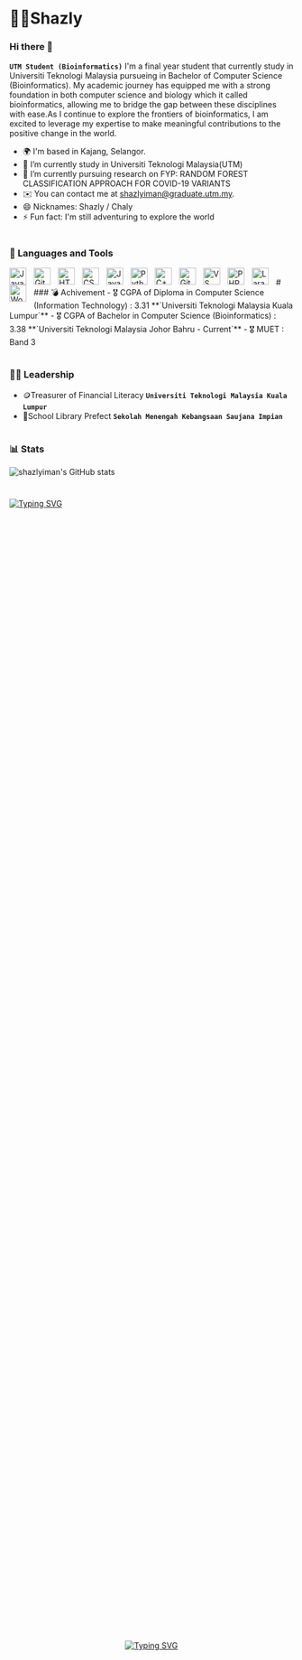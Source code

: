 # 👨‍🎓Shazly
### Hi there 👋
**`UTM Student (Bioinformatics)`**
I'm a final year student that currently study in Universiti Teknologi Malaysia pursueing in Bachelor of Computer Science (Bioinformatics). My academic journey has equipped me with a strong foundation in both computer science and biology which it called bioinformatics, allowing me to bridge the gap between these disciplines with ease.As I continue to explore the frontiers of bioinformatics, I am excited to leverage my expertise to make meaningful contributions to the positive change in the world.
- 🌍 I'm based in Kajang, Selangor.
- 🔭 I’m currently study in Universiti Teknologi Malaysia(UTM)
- 🌱 I’m currently pursuing research on FYP: RANDOM FOREST CLASSIFICATION APPROACH FOR COVID-19 VARIANTS
- ✉️ You can contact me at [shazlyiman@graduate.utm.my](mailto:shazlyiman@graduate.utm.my).
- 😄 Nicknames: Shazly / Chaly 
- ⚡ Fun fact: I'm still adventuring to explore the world
#
### 🧰 Languages and Tools
<img align="left" alt="Java" width="30px" style="padding-right:10px;" src="https://cdn.jsdelivr.net/gh/devicons/devicon/icons/java/java-original.svg"/>
<img align="left" alt="Git" width="30px" style="padding-right:10px;" src="https://cdn.jsdelivr.net/gh/devicons/devicon/icons/git/git-original.svg" />
<img align="left" alt="HTML" width="30px" style="padding-right:10px;" src="https://cdn.jsdelivr.net/gh/devicons/devicon/icons/html5/html5-plain.svg" />
<img align="left" alt="CSS" width="30px" style="padding-right:10px;" src="https://cdn.jsdelivr.net/gh/devicons/devicon/icons/css3/css3-plain.svg" />
<img align="left" alt="JavaScript" width="30px" style="padding-right:10px;" src="https://cdn.jsdelivr.net/gh/devicons/devicon/icons/javascript/javascript-plain.svg" />
<img align="left" alt="Python" width="30px" style="padding-right:10px;" src="https://cdn.jsdelivr.net/gh/devicons/devicon/icons/python/python-plain.svg" />
<img align="left" alt="C++" width="30px" style="padding-right:10px;" src="https://cdn.jsdelivr.net/gh/devicons/devicon/icons/cplusplus/cplusplus-line.svg" />
<img align="left" alt="GitHub" width="30px" style="padding-right:10px;" src="https://cdn.jsdelivr.net/gh/devicons/devicon/icons/github/github-original.svg" />
<img align="left" alt="VS Code" width="30px" style="padding-right:10px;" src="https://cdn.jsdelivr.net/gh/devicons/devicon@latest/icons/vscode/vscode-original.svg" />          
<img align="left" alt="PHP" width="30px" style="padding-right:10px;" src="https://cdn.jsdelivr.net/gh/devicons/devicon@latest/icons/php/php-original.svg" />     
<img align="left" alt="Laravel" width="30px" style="padding-right:10px;" src="https://cdn.jsdelivr.net/gh/devicons/devicon@latest/icons/laravel/laravel-original.svg" /> 
<img align="left" alt="WordPress" width="30px" style="padding-right:10px;" src="https://cdn.jsdelivr.net/gh/devicons/devicon@latest/icons/wordpress/wordpress-plain.svg" />           
<br />
#
### 💣 Achivement
- 🎖 CGPA of Diploma in Computer Science (Information Technology) : 3.31 **`Universiti Teknologi Malaysia Kuala Lumpur`**
- 🎖 CGPA of Bachelor in Computer Science (Bioinformatics) : 3.38 **`Universiti Teknologi Malaysia Johor Bahru - Current`**
- 🎖 MUET : Band 3
  
#
### 💪🏼 Leadership
- 🪙Treasurer of Financial Literacy  **`Universiti Teknologi Malaysia Kuala Lumpur`**
- 🏫School Library Prefect **`Sekolah Menengah Kebangsaan Saujana Impian`**
#
### 📊 Stats
![shazlyiman's GitHub stats](https://github-readme-stats.vercel.app/api?username=shazlyiman&show_icons=true&theme=gruvbox)

#

<a href="https://git.io/typing-svg"><img src="https://readme-typing-svg.demolab.com?font=Fira+Code&pause=1000&center=true&vCenter=true&random=false&width=435&lines=-+Dont+give+up+bro+-" alt="Typing SVG" /></a>
<div style="display: flex; justify-content: center; align-items: center; height: 100vh;">
    <a href="https://git.io/typing-svg">
        <img src="https://readme-typing-svg.demolab.com?font=Fira+Code&pause=1000&center=true&vCenter=true&random=false&width=435&lines=-+Dont+give+up+bro+-" alt="Typing SVG" />
    </a>
</div>


#
<!--
**shazlyiman** is a ✨ _special_ ✨ repository because its `README.md` (this file) appears on your GitHub profile.
Here are some ideas to get you started:
- 🔭 I’m currently working on ...
- 🌱 I’m currently learning ...
- 👯 I’m looking to collaborate on ...
- 🤔 I’m looking for help with ...
- 💬 Ask me about ...
- 📫 How to reach me: ...
- 😄 Pronouns: ...
- ⚡ Fun fact: ...
-->
